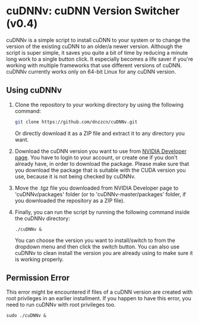 # cuDNNv: cuDNN Version Switcher (v0.4)

cuDNNv is a simple script to install cuDNN to your system or to change the version of the existing cuDNN to an older/a newer version. Although the script is super simple, it saves you quite a bit of time by reducing a minute long work to a single button click. It especially becomes a life saver if you're working with multiple frameworks that use different versions of cuDNN. cuDNNv currently works only on 64-bit Linux for any cuDNN version.

## Using cuDNNv

1. Clone the repository to your working directory by using the following command:

   ```bash
   git clone https://github.com/dnzzcn/cuDNNv.git
   ```
   Or directly download it as a ZIP file and extract it to any directory you want.

3. Download the cuDNN version you want to use from [NVIDIA Developer page](https://developer.nvidia.com/rdp/form/cudnn-download-survey). You have to login to your account, or create one if you don't already have, in order to download the package. Please make sure that you download the package that is suitable with the CUDA version you use, because it is not being checked by cuDNNv.

4. Move the .tgz file you downloaded from NVIDIA Developer page to 'cuDNNv/packages' folder (or to 'cuDNNv-master/packages' folder, if you downloaded the repository as a ZIP file).

5. Finally, you can run the script by running the following command inside the cuDNNv directory:

   ``` 
   ./cuDNNv &
   ```
   
   You can choose the version you want to install/switch to from the dropdown menu and then click the switch button. You can also use cuDNNv to clean install the version you are already using to make sure it is working properly.
   
## Permission Error

   This error might be encountered if files of a cuDNN version are created with root privileges in an earlier installment. If you happen to have this error, you need to run cuDNNv with root privileges too.
   
   ``` 
   sudo ./cuDNNv &
   ```
